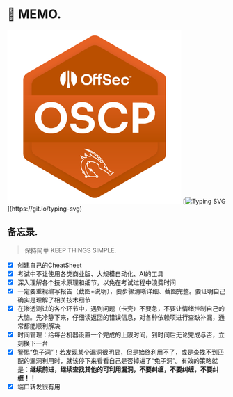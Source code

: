 # 📝 MEMO.

![](OSCP.png) [![Typing SVG](https://readme-typing-svg.demolab.com/?font=Orbitron\&weight=700\&size=30\&pause=500\&color=E2580C\&center=true\&vCenter=true\&width=435\&lines=Try+Harder+!)](https://git.io/typing-svg)

## 备忘录.

> 保持简单 KEEP THINGS SIMPLE.

* [x] 创建自己的CheatSheet
* [x] 考试中不让使用各类商业版、大规模自动化、AI的工具
* [x] 深入理解各个技术原理和细节，以免在考试过程中浪费时间
* [x] 一定要重视编写报告（截图+说明），要步骤清晰详细、截图完整。要证明自己确实是理解了相关技术细节
* [x] 在渗透测试的各个环节中，遇到问题（卡壳）不要急，不要让情绪控制自己的大脑。先冷静下来，仔细读返回的错误信息，对各种依赖项进行查缺补漏，通常都能顺利解决
* [x] 时间管理：给每台机器设置一个完成的上限时间，到时间后无论完成与否，立刻换下一台
* [x] 警惕“兔子洞”！若发现某个漏洞很明显，但是始终利用不了，或是查找不到匹配的漏洞利用时，就该停下来看看自己是否掉进了“兔子洞”。有效的策略就是：**继续前进，继续查找其他的可利用漏洞，不要纠缠，不要纠缠，不要纠缠！！**
* [x] 端口转发很有用
